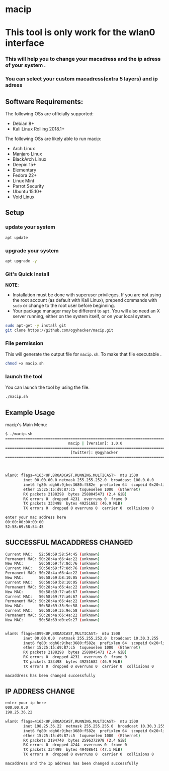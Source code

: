 # macip
<h1>This tool is only work for the wlan0 interface </h1>
<h3>This will help you to change your macadress and the ip adress of your system .</h3> 
<h3>You can select your custom macadress(extra 5 layers) and ip adress</h3>

## Software Requirements:
The following OSs are officially supported:

- Debian 8+
- Kali Linux Rolling 2018.1+

The following OSs are likely able to run macip:

- Arch Linux
- Manjaro Linux
- BlackArch Linux
- Deepin 15+
- Elementary
- Fedora 22+
- Linux Mint
- Parrot Security
- Ubuntu 15.10+
- Void Linux

## Setup

### update your system

```bash
apt update
```

### upgrade your system

```bash
apt upgrade -y
```

### Git's Quick Install

**NOTE**:
- Installation must be done with superuser privileges. If you are not using the root account (as default with Kali Linux), prepend commands with `sudo` or change to the root user before beginning.
- Your package manager may be different to `apt`. You will also need an X server running, either on the system itself, or on your local system.

```bash
sudo apt-get -y install git
git clone https://github.com/ogyhacker/macip.git
```
### File permission
This will generate the output file for `macip.sh`.
To make that file executable .

```bash
chmod +x macip.sh
```
### launch the tool
You can launch the tool by using the file.

```bash
./macip.sh
```
## Example Usage

macip's Main Menu:


```bash
$ ./macip.sh
===============================================================================
                            macip | [Version]: 1.0.0
===============================================================================
                             [Twitter]: @ogyhacker
===============================================================================



wlan0: flags=4163<UP,BROADCAST,RUNNING,MULTICAST>  mtu 1500
        inet 00.00.00.0 netmask 255.255.252.0  broadcast 100.0.0.0
        inet6 fg80::dgh6:9jhe:3680:f582e  prefixlen 64  scopeid 0x20<link>
        ether 15:25:15:d9:87:c5  txqueuelen 1000  (Ethernet)
        RX packets 2188298  bytes 2588045471 (2.4 GiB)
        RX errors 0  dropped 4231  overruns 0  frame 0
        TX packets 333498  bytes 49251682 (46.9 MiB)
        TX errors 0  dropped 0 overruns 0  carrier 0  collisions 0

enter your mac address here
00:00:00:00:00:00
52:58:69:58:54:45

```



## SUCCESSFUL MACADDRESS CHANGED

```bash
Current MAC:   52:58:69:58:54:45 (unknown)
Permanent MAC: 50:28:4a:66:4a:22 (unknown)
New MAC:       50:58:69:f7:8d:76 (unknown)
Current MAC:   50:58:69:f7:8d:76 (unknown)
Permanent MAC: 50:28:4a:66:4a:22 (unknown)
New MAC:       50:58:69:b8:10:05 (unknown)
Current MAC:   50:58:69:b8:10:05 (unknown)
Permanent MAC: 50:28:4a:66:4a:22 (unknown)
New MAC:       50:58:69:77:a6:67 (unknown)
Current MAC:   50:58:69:77:a6:67 (unknown)
Permanent MAC: 50:28:4a:66:4a:22 (unknown)
New MAC:       50:58:69:35:9e:58 (unknown)
Current MAC:   50:58:69:35:9e:58 (unknown)
Permanent MAC: 50:28:4a:66:4a:22 (unknown)
New MAC:       50:58:69:d0:e9:27 (unknown)


wlan0: flags=4099<UP,BROADCAST,MULTICAST>  mtu 1500
        inet 00.00.0.0  netmask 255.255.252.0  broadcast 10.30.3.255
        inet6 fg80::dgh6:9jhe:3680:f582e  prefixlen 64  scopeid 0x20<link>
        ether 15:25:15:d9:87:c5  txqueuelen 1000  (Ethernet)
        RX packets 2188298  bytes 2588045471 (2.4 GiB)
        RX errors 0  dropped 4231  overruns 0  frame 0
        TX packets 333498  bytes 49251682 (46.9 MiB)
        TX errors 0  dropped 0 overruns 0  carrier 0  collisions 0

macaddress has been changed successfully

```

## IP ADDRESS CHANGE

```bash
enter your ip here 
000.00.0.0
198.25.36.22

wlan0: flags=4163<UP,BROADCAST,RUNNING,MULTICAST>  mtu 1500
        inet 198.25.36.22  netmask 255.255.255.0  broadcast 10.30.3.255
        inet6 fg80::dgh6:9jhe:3680:f582e  prefixlen 64  scopeid 0x20<link>
        ether 15:25:15:d9:87:c5  txqueuelen 1000  (Ethernet)
        RX packets 2194740  bytes 2596372978 (2.4 GiB)
        RX errors 0  dropped 4244  overruns 0  frame 0
        TX packets 334499  bytes 49408641 (47.1 MiB)
        TX errors 0  dropped 0 overruns 0  carrier 0  collisions 0

macaddress and the Ip address has been changed successfully

```
